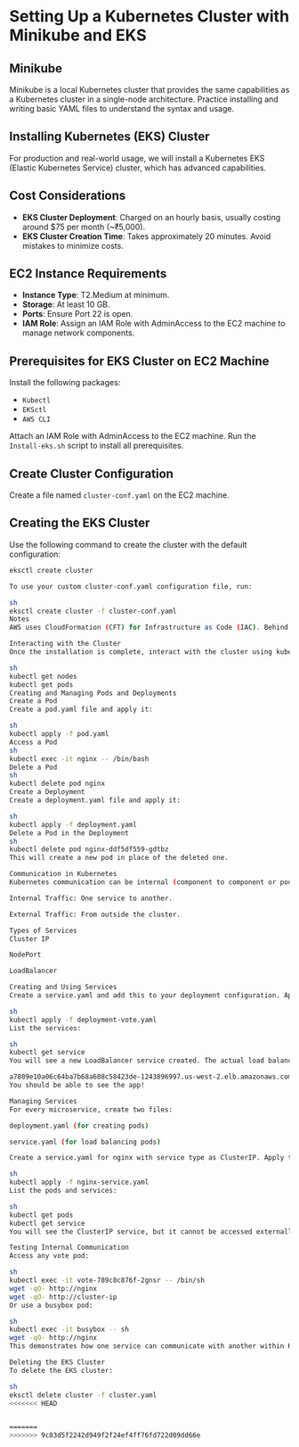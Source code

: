 # Setting Up a Kubernetes Cluster with Minikube and EKS

## Minikube
Minikube is a local Kubernetes cluster that provides the same capabilities as a Kubernetes cluster in a single-node architecture. Practice installing and writing basic YAML files to understand the syntax and usage.

## Installing Kubernetes (EKS) Cluster
For production and real-world usage, we will install a Kubernetes EKS (Elastic Kubernetes Service) cluster, which has advanced capabilities.

## Cost Considerations
- **EKS Cluster Deployment**: Charged on an hourly basis, usually costing around $75 per month (~₹5,000).
- **EKS Cluster Creation Time**: Takes approximately 20 minutes. Avoid mistakes to minimize costs.

## EC2 Instance Requirements
- **Instance Type**: T2.Medium at minimum.
- **Storage**: At least 10 GB.
- **Ports**: Ensure Port 22 is open.
- **IAM Role**: Assign an IAM Role with AdminAccess to the EC2 machine to manage network components.

## Prerequisites for EKS Cluster on EC2 Machine
Install the following packages:
- `Kubectl`
- `EKSctl`
- `AWS CLI`

Attach an IAM Role with AdminAccess to the EC2 machine. Run the `Install-eks.sh` script to install all prerequisites.

## Create Cluster Configuration
Create a file named `cluster-conf.yaml` on the EC2 machine.

## Creating the EKS Cluster
Use the following command to create the cluster with the default configuration:

```sh
eksctl create cluster

To use your custom cluster-conf.yaml configuration file, run:

sh
eksctl create cluster -f cluster-conf.yaml
Notes
AWS uses CloudFormation (CFT) for Infrastructure as Code (IAC). Behind the scenes, it uses CFT to launch the cluster. Please wait for 20 minutes as cluster creation takes approximately 20 minutes.

Interacting with the Cluster
Once the installation is complete, interact with the cluster using kubectl. You should see 2 nodes:

sh
kubectl get nodes
kubectl get pods
Creating and Managing Pods and Deployments
Create a Pod
Create a pod.yaml file and apply it:

sh
kubectl apply -f pod.yaml
Access a Pod
sh
kubectl exec -it nginx -- /bin/bash
Delete a Pod
sh
kubectl delete pod nginx
Create a Deployment
Create a deployment.yaml file and apply it:

sh
kubectl apply -f deployment.yaml
Delete a Pod in the Deployment
sh
kubectl delete pod nginx-ddf5df559-gdtbz
This will create a new pod in place of the deleted one.

Communication in Kubernetes
Kubernetes communication can be internal (component to component or pod to pod) or external. Pod IPs cannot be relied upon since they change when pods are recreated. This is why we use services in Kubernetes, which are virtual components that receive requests and load balance them.

Internal Traffic: One service to another.

External Traffic: From outside the cluster.

Types of Services
Cluster IP

NodePort

LoadBalancer

Creating and Using Services
Create a service.yaml and add this to your deployment configuration. Apply the configuration:

sh
kubectl apply -f deployment-vote.yaml
List the services:

sh
kubectl get service
You will see a new LoadBalancer service created. The actual load balancer will be created under AWS → LoadBalancer. You can use the DNS name to access it:

a7809e10a06c64ba7b68a608c58423de-1243896997.us-west-2.elb.amazonaws.com
You should be able to see the app!

Managing Services
For every microservice, create two files:

deployment.yaml (for creating pods)

service.yaml (for load balancing pods)

Create a service.yaml for nginx with service type as ClusterIP. Apply the configuration:

sh
kubectl apply -f nginx-service.yaml
List the pods and services:

sh
kubectl get pods
kubectl get service
You will see the ClusterIP service, but it cannot be accessed externally.

Testing Internal Communication
Access any vote pod:

sh
kubectl exec -it vote-789c8c876f-2gnsr -- /bin/sh
wget -qO- http://nginx
wget -qO- http://cluster-ip
Or use a busybox pod:

sh
kubectl exec -it busybox -- sh
wget -qO- http://nginx
This demonstrates how one service can communicate with another within Kubernetes.

Deleting the EKS Cluster
To delete the EKS cluster:

sh
eksctl delete cluster -f cluster.yaml
<<<<<<< HEAD


=======
>>>>>>> 9c83d5f2242d949f2f24ef4ff76fd722d09dd66e
